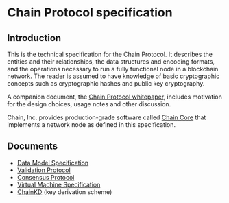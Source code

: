 # Chain Protocol specification

## Introduction

This is the technical specification for the Chain Protocol. It describes the entities and their relationships, the data structures and encoding formats, and the operations necessary to run a fully functional node in a blockchain network. The reader is assumed to have knowledge of basic cryptographic concepts such as cryptographic hashes and public key cryptography.

A companion document, the [Chain Protocol whitepaper](../papers/whitepaper.md), includes motivation for the design choices, usage notes and other discussion.

Chain, Inc. provides production-grade software called [Chain Core](https://chain.com/core) that implements a network node as defined in this specification.

## Documents

* [Data Model Specification](data.md)
* [Validation Protocol](validation.md)
* [Consensus Protocol](consensus.md)
* [Virtual Machine Specification](vm1.md)
* [ChainKD](chainkd.md) (key derivation scheme)

